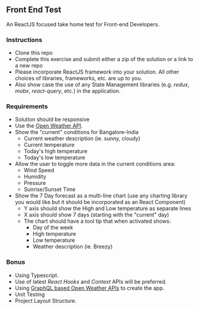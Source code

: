 ## Front End Test
An ReactJS focused take home test for Front-end Developers.

### Instructions
* Clone this repo
* Complete this exercise and submit either a zip of the solution or a link to a new repo
* Please incorporate ReactJS framework into your solution. All other choices of libraries, frameworks, etc. are up to you.
* Also show case the use of any State Management libraries (e.g. *redux*, *mobx*,  *react-query*, etc.) in the application.


### Requirements
* Solution should be responsive
* Use the [Open Weather API](https://openweathermap.org/api).
* Show the "current" conditions for Bangalore-India 
    - Current weather description (ie. sunny, cloudy)
    - Current temperature
    - Today's high temperature
    - Today's low temperature
* Allow the user to toggle more data in the current conditions area:
    - Wind Speed
    - Humidity
    - Pressure
    - Sunrise/Sunset Time
* Show the 7 Day forecast as a multi-line chart (use any charting library you would like but it should be incorporated as an React Component)
    - Y axis should show the High and Low temperature as separate lines
    - X axis should show 7 days (starting with the "current" day)
    - The chart should have a tool tip that when activated shows:
        + Day of the week
        + High temperature
        + Low temperature
        + Weather description (ie. Breezy)

### Bonus
* Using Typescript.
* Use of latest *React Hooks* and *Context* APIs will be preferred.
* Using [GraphQL based Open Weather APIs](https://github.com/konstantinmuenster/graphql-weather-api) to create the app.
* Unit Testing
* Project Layout Structure.